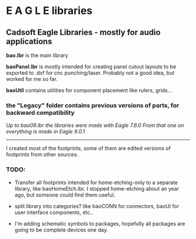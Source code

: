 # E A G L E   libraries
## Cadsoft Eagle Libraries - mostly for audio applications

**bao.lbr** is the main library

**baoPanel.lbr** is mostly intended for creating panel cutout layouts to be exported to .dxf for cnc punching/laser. Probably not a good idea, but worked for me so far.

**baoUtil** contains utilities for component placement like rulers, grids...

### the "Legacy" folder contains previous versions of parts, for backward compatibility

_Up to bao09.lbr the libraries were made with Eagle 7.6.0
From that one on everything is made in Eagle 9.0.1_

---

I created most of the footprints, some of them are edited versions of footprints from other sources.

### TODO: 
 * Transfer all footprints intended for home-etching-only to a separate library, like baoHomeEtch.lbr.
   I stopped home-etching about an year ago, but someone could find them useful.
   
* split library into categories? like baoCONN for connectors, baoUI for user interface components, etc..

* I'm adding schematic symbols to packages, hopefully all packages are going to be complete devices one day.
